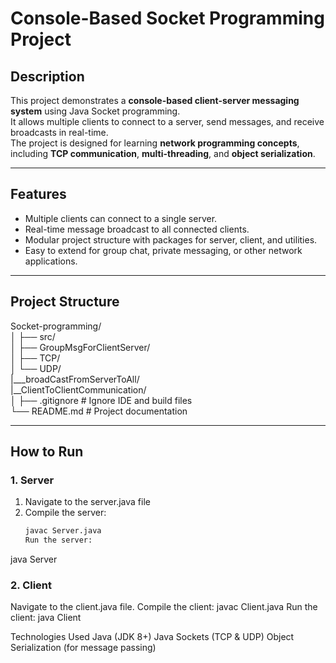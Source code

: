 # Console-Based Socket Programming Project

## Description
This project demonstrates a **console-based client-server messaging system** using Java Socket programming.  
It allows multiple clients to connect to a server, send messages, and receive broadcasts in real-time.  
The project is designed for learning **network programming concepts**, including **TCP communication**, **multi-threading**, and **object serialization**.

---

## Features
- Multiple clients can connect to a single server.
- Real-time message broadcast to all connected clients.
- Modular project structure with packages for server, client, and utilities.
- Easy to extend for group chat, private messaging, or other network applications.

---

## Project Structure<br/>
Socket-programming/<br/>
│
├── src/<br/>
│ ├── GroupMsgForClientServer/<br/>
│ ├── TCP/<br/>
│ └── UDP/<br/>
  |___broadCastFromServerToAll/<br/>
  |__ClientToClientCommunication/<br/>
│
├── .gitignore # Ignore IDE and build files<br/>
└── README.md # Project documentation<br/>

---

## How to Run

### 1. Server
1. Navigate to the server.java file
2. Compile the server:
   ```bash
   javac Server.java
   Run the server:

java Server
### 2. Client
Navigate to the client.java file.
Compile the client:
javac Client.java
Run the client:
java Client

Technologies Used
Java (JDK 8+)
Java Sockets (TCP & UDP)
Object Serialization (for message passing)
